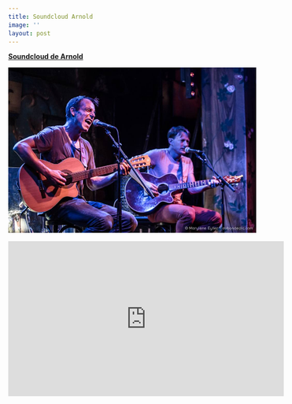 ```yaml
---
title: Soundcloud Arnold
image: ''
layout: post
---
```

[**Soundcloud de Arnold**](https://soundcloud.com/arnold-music-2)

![En duo au Réservoir le 05/09/2018](/assets/uploads/duo-jérémie-arnold-julien-chiquet-au-réservoir-septembre-2018.jpg)

<p><iframe src="https://youtube.com/watch?v=MseEM7Hnkiw" width="560" height="315" frameborder="0" allowfullscreen="allowfullscreen"></iframe></p>

<p>&nbsp;</p>
